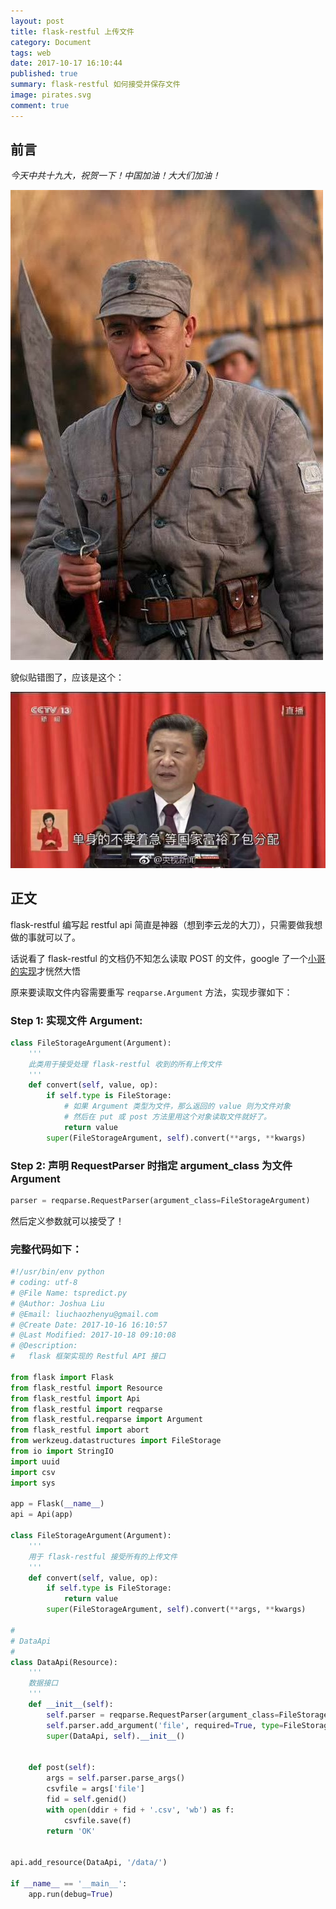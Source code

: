 ```yaml
---
layout: post
title: flask-restful 上传文件
category: Document
tags: web
date: 2017-10-17 16:10:44
published: true
summary: flask-restful 如何接受并保存文件
image: pirates.svg
comment: true
---
```


## 前言

*今天中共十九大，祝贺一下！中国加油！大大们加油！*

![daoni](../img/posts/2017-11-18-liyunlong.jpg)

貌似贴错图了，应该是这个：

![xidad](../img/posts/2017-10-18-xidada.jpg)


## 正文

flask-restful 编写起 restful api 简直是神器（想到李云龙的大刀），只需要做我想做的事就可以了。

话说看了 flask-restful 的文档仍不知怎么读取 POST 的文件，google 了一个[小哥的实现](https://gist.github.com/RishabhVerma/7228939)才恍然大悟

原来要读取文件内容需要重写 `reqparse.Argument` 方法，实现步骤如下：

### Step 1: 实现文件 Argument:

```py
class FileStorageArgument(Argument):
    '''
    此类用于接受处理 flask-restful 收到的所有上传文件
    '''
    def convert(self, value, op):
        if self.type is FileStorage:
            # 如果 Argument 类型为文件，那么返回的 value 则为文件对象
            # 然后在 put 或 post 方法里用这个对象读取文件就好了。
            return value
        super(FileStorageArgument, self).convert(**args, **kwargs)
```

### Step 2: 声明 RequestParser 时指定 argument_class 为文件 Argument

```py
parser = reqparse.RequestParser(argument_class=FileStorageArgument)
```

然后定义参数就可以接受了！

### 完整代码如下：

```py
#!/usr/bin/env python
# coding: utf-8
# @File Name: tspredict.py
# @Author: Joshua Liu
# @Email: liuchaozhenyu@gmail.com
# @Create Date: 2017-10-16 16:10:57
# @Last Modified: 2017-10-18 09:10:08
# @Description:
#   flask 框架实现的 Restful API 接口

from flask import Flask
from flask_restful import Resource
from flask_restful import Api
from flask_restful import reqparse
from flask_restful.reqparse import Argument
from flask_restful import abort
from werkzeug.datastructures import FileStorage
from io import StringIO
import uuid
import csv
import sys

app = Flask(__name__)
api = Api(app)

class FileStorageArgument(Argument):
    '''
    用于 flask-restful 接受所有的上传文件
    '''
    def convert(self, value, op):
        if self.type is FileStorage:
            return value
        super(FileStorageArgument, self).convert(**args, **kwargs)

#
# DataApi
#
class DataApi(Resource):
    '''
    数据接口
    '''
    def __init__(self):
        self.parser = reqparse.RequestParser(argument_class=FileStorageArgument)
        self.parser.add_argument('file', required=True, type=FileStorage, help='csv file', location='files')
        super(DataApi, self).__init__()


    def post(self):
        args = self.parser.parse_args()
        csvfile = args['file']
        fid = self.genid()
        with open(ddir + fid + '.csv', 'wb') as f:
            csvfile.save(f)
		return 'OK'


api.add_resource(DataApi, '/data/')

if __name__ == '__main__':
    app.run(debug=True)
```

